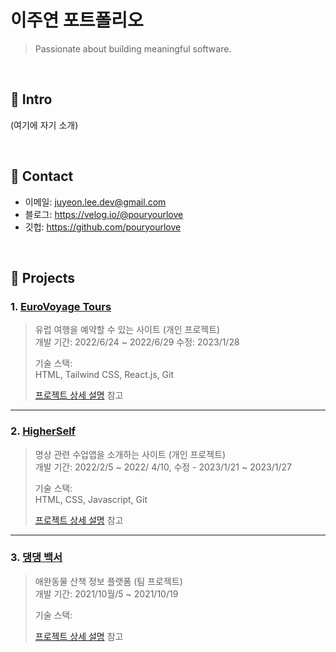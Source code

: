 # 이주연 포트폴리오
>Passionate about building meaningful software.

</br>

## :pushpin: Intro
(여기에 자기 소개)

</br>

## :pushpin: Contact
- 이메일: juyeon.lee.dev@gmail.com
- 블로그: https://velog.io/@pouryourlove
- 깃헙: https://github.com/pouryourlove

</br>

## :pushpin: Projects
### 1. [EuroVoyage Tours](https://github.com/pouryourlove/travel-react-tailwind)
>유럽 여행을 예약할 수 있는 사이트 (개인 프로젝트)  
>개발 기간: 2022/6/24 ~ 2022/6/29 수정: 2023/1/28 
>  
>기술 스택:  
>HTML, Tailwind CSS, React.js, Git 
>  
>[프로젝트 상세 설명](https://github.com/pouryourlove/travel-react-tailwind) 참고

---

### 2. [HigherSelf](https://github.com/pouryourlove/higherself-project)
> 명상 관련 수업앱을 소개하는 사이트 (개인 프로젝트)  
>개발 기간: 2022/2/5 ~ 2022/ 4/10, 수정 - 2023/1/21 ~ 2023/1/27  
>  
>기술 스택:  
> HTML, CSS, Javascript, Git  
>  
>[프로젝트 상세 설명](https://github.com/Integerous/goQuality) 참고

---

### 3. [댕댕 백서](https://github.com/haedal-uni/Team14)
> 애완동물 산책 정보 플랫폼 (팀 프로젝트)  
>개발 기간: 2021/10월/5 ~ 2021/10/19 
>  
>기술 스택:  
>   
>  
>[프로젝트 상세 설명](https://github.com/haedal-uni/Team14) 참고
